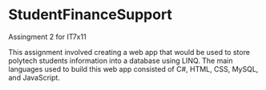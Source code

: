 # StudentFinanceSupport
Assingment 2 for IT7x11

This assignment involved creating a web app that would be used to store polytech students information into a database using LINQ.
The main languages used to build this web app consisted of C#, HTML, CSS, MySQL, and JavaScript.
